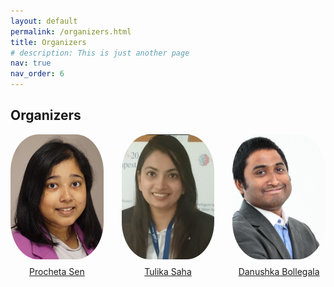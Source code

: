 ```yaml
---
layout: default
permalink: /organizers.html
title: Organizers
# description: This is just another page
nav: true
nav_order: 6
---
```



## Organizers

<style>
.organizer-flex {
  display: flex;
  justify-content: center;
  align-items: flex-start;
  gap: 3vw;
  margin-bottom: 2vw;
}
.organizer-card {
  text-align: center;
}
.organizer-img {
  width: min(22vw, 200px);
  height: min(22vw, 200px);
  border-radius: 30%;
  object-fit: cover;
}
</style>

<div class="organizer-flex">
  <div class="organizer-card">
    <img src="ps.jpg" alt="Procheta Sen" class="organizer-img"/>
    <div style="margin-top: 8px;"><a href="https://procheta.github.io/">Procheta Sen</a></div>
  </div>
  <div class="organizer-card">
    <img src="ts.png" alt="Tulika Saha" class="organizer-img"/>
    <div style="margin-top: 8px;"><a href="https://sahatulika15.github.io/">Tulika Saha</a></div>
  </div>
  <div class="organizer-card">
    <img src="db.png" alt="Danushka Bollegala" class="organizer-img"/>
    <div style="margin-top: 8px;"><a href="https://danushka.net/">Danushka Bollegala</a></div>
  </div>
</div>









